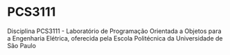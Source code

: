 # PCS3111
 Disciplina PCS3111 - Laboratório de Programação Orientada a Objetos para a Engenharia Elétrica, oferecida pela Escola Politécnica da Universidade de São Paulo

